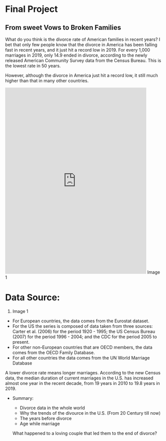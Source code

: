 # Final Project

## From sweet Vows to Broken Families

What do you think is the divorce rate of American families in recent years? I bet that only few people know that the divorce in America has been falling fast in recent years, 
and it just hit a record low in 2019. For every 1,000 marriages in 2019, only 14.9 ended in divorce, according to the newly released American Community Survey data from the Census Bureau. 
This is the lowest rate in 50 years. 

However, although the divorce in America just hit a record low, it still much higher than that in many other countries. 

<iframe
src="https://public.tableau.com/views/RatiooftheNumberofDivorcesbyCountriesin2018per1000people/Sheet1?:showVizHome=no&:embed=true" width="90%" height="600" seamless frameborder="0" scrolling="no"></iframe>
Image 1

# Data Source: 
1. Image 1
  - For European countries, the data comes from the Eurostat dataset.
  - For the US the series is composed of data taken from three sources: Carter et al. (2006) for the period 1920 - 1995; the US Census Bureau (2007) for the period 1996 - 2004; and the CDC for the period 2005 to present.
  - For other non-European countries that are OECD members, the data comes from the OECD Family Database.
  - For all other countries the data comes from the UN World Marriage Database






A lower divorce rate means longer marriages. According to the new Census data, the median duration of current marriages in the U.S. has increased almost one year in the recent decade, from 19 years in 2010  to 19.8 years in 2019.











* Summary:
  * Divorce data in the whole world
  * Why the trends of the divource in the U.S. (From 20 Century till now)
  * The years before divorce
  * Age while marriage
  
  
  
  
  What happened to a loving couple that led them to the end of divorce? 
